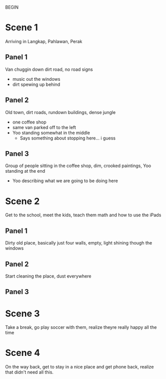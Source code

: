 BEGIN
# Scene 1

Arriving in Langkap, Pahlawan, Perak

## Panel 1

Van chuggin down dirt road, no road signs
- music out the windows
- dirt spewing up behind

## Panel 2

Old town, dirt roads, rundown buildings, dense jungle
- one coffee shop
- same van parked off to the left
- Yoo standing somewhat in the middle
	- Says something about stopping here... i guess

## Panel 3

Group of people sitting in the coffee shop, dim, crooked paintings, Yoo standing at the end
- Yoo describing what we are going to be doing here

# Scene 2

Get to the school, meet the kids, teach them math and how to use the iPads

## Panel 1

Dirty old place, basically just four walls, empty, light shining though the windows

## Panel 2

Start cleaning the place, dust everywhere

## Panel 3



# Scene 3

Take a break, go play soccer with them, realize theyre really happy all the time

# Scene 4

On the way back, get to stay in a nice place and get phone back, realize that didn't need all this.


